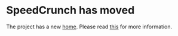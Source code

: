 # SpeedCrunch has moved
The project has a new [home](https://bitbucket.org/heldercorreia/speedcrunch/).
Please read [this](https://groups.google.com/forum/#!topic/speedcrunch/7wjNuvsatEU) for more information.
